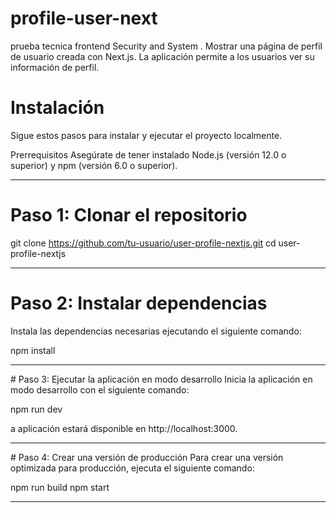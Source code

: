# profile-user-next
prueba tecnica frontend Security and System . Mostrar una página de perfil de usuario creada con Next.js. La aplicación permite a los usuarios ver su información de perfil.

# Instalación
Sigue estos pasos para instalar y ejecutar el proyecto localmente.

Prerrequisitos
Asegúrate de tener instalado Node.js (versión 12.0 o superior) y npm (versión 6.0 o superior). 
<hr/>

# Paso 1: Clonar el repositorio
git clone https://github.com/tu-usuario/user-profile-nextjs.git
cd user-profile-nextjs
<hr/>

# Paso 2: Instalar dependencias
Instala las dependencias necesarias ejecutando el siguiente comando:

npm install
<hr/>
# Paso 3: Ejecutar la aplicación en modo desarrollo
Inicia la aplicación en modo desarrollo con el siguiente comando:

npm run dev

a aplicación estará disponible en http://localhost:3000.
<hr/>
# Paso 4: Crear una versión de producción
Para crear una versión optimizada para producción, ejecuta el siguiente comando:

npm run build
npm start
<hr/>
